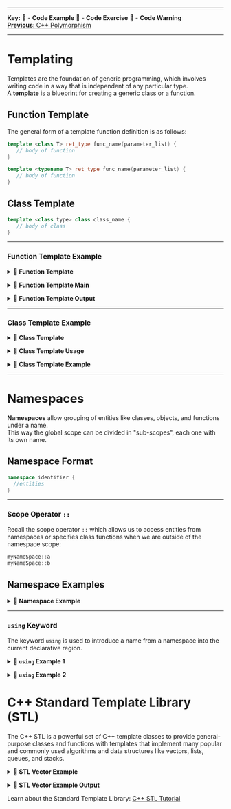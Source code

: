 
---
**Key:** 
:large_orange_diamond: - **Code Example** 
:large_blue_diamond: - **Code Exercise** 
:red_circle: - **Code Warning**  
[**Previous**: C++ Polymorphism](https://github.com/ackirby88/CS107/blob/master/C++/CPP-3-Polymorphism.md)  

---
# Templating
Templates are the foundation of generic programming, which involves writing code in a way that is independent of any particular type.  
A **template** is a blueprint for creating a generic class or a function.

## Function Template
The general form of a template function definition is as follows:
```C++
template <class T> ret_type func_name(parameter_list) {
   // body of function
} 
```
```C++
template <typename T> ret_type func_name(parameter_list) {
   // body of function
} 
```

## Class Template
```C++
template <class type> class class_name {
   // body of class
}
```

---
### Function Template Example
**<details><summary>:large_orange_diamond: Function Template</summary>**
<p>
   
```C++
// function template
#include <iostream>
using namespace std;

template <class T>
T getMax(T a, T b) {
  T result;
  result = (a > b) ? a : b;
  return (result);
}
```
</p>
</details>

**<details><summary>:large_orange_diamond: Function Template Main</summary>**
<p>

```C++
int main () {
  int i = 5, j = 6, k;
  long l = 10, m = 5, n;
  
  k = getMax<int>(i,j);
  n = getMax<long>(l,m);
  
  cout << "Int Max: " << k << endl;
  cout << "Long Max: " << n << endl;
  return 0;
}
```
</p>
</details>


**<details><summary>:large_orange_diamond: Function Template Output</summary>**
<p>
   
```C++
Int Max: 6
Long Max: 10
```
</p>
</details>

---
### Class Template Example
**<details><summary>:large_orange_diamond: Class Template</summary>**
<p>
   
```C++
template <class T>
class mypair {
  private:
    T values[2];
  public:
    mypair(T first, T second){
      values[0] = first;
      values[1] = second;
    }
};
```
</p>
</details>

**<details><summary>:large_orange_diamond: Class Template Usage</summary>**
<p>
   
```C++
// int class
mypair<int> myobject(115, 36);

// double class 
mypair<double> myfloats (3.0, 2.18); 
```
</p>
</details>

**<details><summary>:large_orange_diamond: Class Template Example</summary>**
<p>
   
```C++
// class templates
#include <iostream>
using namespace std;

template <class T>
class mypair {
  private:
    T a, b;
  public:
    // contructor
    mypair(T first, T second){
      a = first;
      b = second;
    }
    
    // class method declaration
    T getMax();
};

// class method implementation
template <class T>
T mypair<T>::getMax(){
  T retval;
  retval = (a > b) ? a : b;
  return retval;
}

int main () {
  mypair<int> myobject(100, 75);
  cout << myobject.getMax() << endl;
  return 0;
}
```
</p>
</details>

---
# Namespaces
**Namespaces** allow grouping of entities like classes, objects, and functions under a name.  
This way the global scope can be divided in "sub-scopes", each one with its own name.

## Namespace Format
```C++
namespace identifier {
  //entities
}
```

---
### Scope Operator `::`
Recall the scope operator `::` which allows us to access entities from namespaces or specifies class functions when we are outside of the namespace scope:  
```C++
myNameSpace::a 
myNameSpace::b
```

## Namespace Examples
**<details><summary>:large_orange_diamond: Namespace Example</summary>**
<p>
   
```C++
// namespaces
#include <iostream>
using namespace std;

namespace first {
  int var = 5;
}

namespace second {
  double var = 3.1416;
}

int main () {
  cout << first::var << endl;
  cout << second::var << endl;
  return 0;
}
```
</p>
</details>

---
### `using` Keyword
The keyword `using` is used to introduce a name from a namespace into the current declarative region.

**<details><summary>:large_orange_diamond: `using` Example 1</summary>**
<p>

```C++
#include <iostream>
using namespace std;

namespace first {
  int x = 5;
  int y = 10;
}

namespace second {
  double x = 3.1416;
  double y = 2.7183;
}

int main(){
  using first::x;
  using second::y;
  
  cout << x << endl;
  cout << y << endl;
  
  cout << first::y << endl;
  cout << second::x << endl;
  return 0;
}
```
</p>
</details>


**<details><summary>:large_orange_diamond: `using` Example 2</summary>**
<p>

```C++
#include <iostream>
using namespace std;

namespace first {
  int x = 5;
  int y = 10;
}

namespace second {
  double x = 3.1416;
  double y = 2.7183;
}

int main(){
  using namespace first;
  
  cout << x << endl;
  cout << y << endl;
  
  cout << second::x << endl;
  cout << second::y << endl;
  return 0;
}
```
</p>
</details>

# C++ Standard Template Library (STL)
The C++ STL is a powerful set of C++ template classes to provide general-purpose classes and functions with templates that implement many popular and commonly used algorithms and data structures like vectors, lists, queues, and stacks.

**<details><summary>:large_orange_diamond: STL Vector Example</summary>**
<p>

```C++
#include <iostream>
#include <vector>
using namespace std;
 
int main(){
   // create a vector to store int
   vector<int> vec; 
   int i;

   // display the original size of vec
   cout << "vector size = " << vec.size() << endl;

   // push 5 values into the vector
   for (i = 0; i < 5; i++) {
      vec.push_back(i);
   }

   // display extended size of vec
   cout << "extended vector size = " << vec.size() << endl;

   // access 5 values from the vector
   for (i = 0; i < 5; i++) {
      cout << "value of vec [" << i << "] = " << vec[i] << endl;
   }

   // use iterator to access the values
   vector<int>::iterator v = vec.begin();
   while (v != vec.end()) {
      cout << "value of v = " << *v << endl;
      v++;
   }

   return 0;
}
```
</p>
</details>

**<details><summary>:large_orange_diamond: STL Vector Example Output</summary>**
<p>
   
```C++
vector size = 0
extended vector size = 5
value of vec [0] = 0
value of vec [1] = 1
value of vec [2] = 2
value of vec [3] = 3
value of vec [4] = 4
value of v = 0
value of v = 1
value of v = 2
value of v = 3
value of v = 4
```
</p>
</details>

Learn about the Standard Template Library: [C++ STL Tutorial](https://www.geeksforgeeks.org/cpp-stl-tutorial/)
